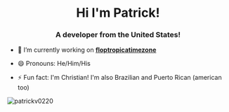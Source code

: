 <h1 align="center">Hi I'm Patrick!</h1>
<h3 align="center">A developer from the United States!</h3>

- 🔭 I’m currently working on **[floptropicatimezone](https://github.com/patrickv0220/floptropicatimezone)**

- 😄 Pronouns: He/Him/His

- ⚡ Fun fact: I'm Christian! I'm also Brazilian and Puerto Rican (american too)

<p><img align="left" src="https://github-readme-stats.vercel.app/api/top-langs?username=patrickv0220&show_icons=true&locale=en&layout=compact" alt="patrickv0220" /></hp>
<!--
**patrickv0220/patrickv0220** is a ✨ _special_ ✨ repository because its `README.md` (this file) appears on your GitHub profile.

Here are some ideas to get you started:

- 🔭 I’m currently working on ...
- 🌱 I’m currently learning ...
- 👯 I’m looking to collaborate on ...
- 🤔 I’m looking for help with ...
- 💬 Ask me about ...
- 📫 How to reach me: ...
- 😄 Pronouns: ...
- ⚡ Fun fact: ...
-->
